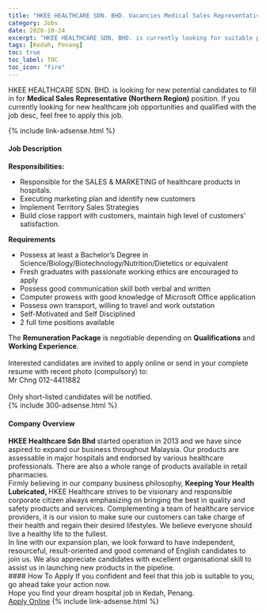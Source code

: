 ```yaml
---
title: "HKEE HEALTHCARE SDN. BHD. Vacancies Medical Sales Representative (Northern Region)" 
category: Jobs 
date: 2020-10-24 
excerpt: "HKEE HEALTHCARE SDN. BHD. is currently looking for suitable person to fill in the Medical Sales Representative (Northern Region) which positioned at Kedah, Penang" 
tags: [Kedah, Penang] 
toc: true 
toc_label: TOC 
toc_icon: "fire" 
--- 
```


<p>HKEE HEALTHCARE SDN. BHD. is looking for new potential candidates to fill in for <b>Medical Sales Representative (Northern Region)</b> position. If you currently looking for new healthcare job opportunities and qualified with the job desc, feel free to apply this job.
</p>{% include link-adsense.html %} 
<div><div><h4>Job Description</h4></div><div><div><span><div><div><div><strong>Responsibilities:</strong></div><ul><li>Responsible for the SALES &amp; MARKETING of healthcare products in hospitals.</li><li>Executing marketing plan and identify new customers</li><li>Implement Territory Sales Strategies</li><li>Build close rapport with customers, maintain high level of customers&#8217; satisfaction.</li></ul></div><div><strong>Requirements</strong></div><ul><li>Possess at least a Bachelor&#8217;s Degree in Science/Biology/Biotechnology/Nutrition/Dietetics or equivalent</li><li>Fresh graduates with passionate working ethics are encouraged to apply</li><li>Possess good communication skill both verbal and written</li><li>Computer prowess with good knowledge of Microsoft Office application</li><li>Possess own transport, willing to travel and work outstation</li><li>Self-Motivated and Self Disciplined</li><li>2 full time positions available</li></ul><div>The <strong>Remuneration Package</strong> is negotiable depending on <strong>Qualifications</strong> and <strong>Working Experience</strong>.<br><br>Interested candidates are invited to apply online or send in your complete resume with recent photo (compulsory) to:<br>Mr Chng 012-4411882<br><br>Only short-listed candidates will be notified.</div></div></span></div></div></div> 
{% include 300-adsense.html %} 
<div><div><h4>Company Overview</h4></div><div><div><span><div><div>
<div><strong>HKEE Healthcare Sdn Bhd </strong>started operation in 2013 and we have since aspired to expand our business throughout Malaysia. Our products are assessable in major hospitals and endorsed by various healthcare professionals. There are also a whole range of products available in retail pharmacies.</div>
<div>Firmly believing in our company business philosophy, <strong>Keeping Your Health Lubricated, </strong>HKEE Healthcare strives to be visionary and responsible corporate citizen always emphasizing on bringing the best in quality and safety products and services. Complementing a team of healthcare service providers, it is our vision to make sure our customers can take charge of their health and regain their desired lifestyles. We believe everyone should live a healthy life to the fullest.</div>
<div>In line with our expansion plan, we look forward to have independent, resourceful, result-oriented and good command of English candidates to join us. We also appreciate candidates with excellent organisational skill to assist us in launching new products in the pipeline.</div>
</div></div></span></div></div></div> 
#### How To Apply 
If you confident and feel that this job is suitable to you, go ahead take your action now. <br/> 
Hope you find your dream hospital job in Kedah, Penang. <br/> 
<a href="https://www.jobstreet.com.my/en/job/medical-sales-representative-northern-region-4407026?jobId=jobstreet-my-job-4407026" class="btn btn--warning" target="_blank" rel="nofollow noopenner">Apply Online</a> 
{% include link-adsense.html %} 